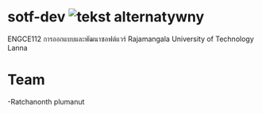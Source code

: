 # sotf-dev ![tekst alternatywny](ścieżka/do/pliku)
ENGCE112 การออกแบบและพัฒนาซอฟต์แวร์ 
Rajamangala University of Technology Lanna

# Team
-Ratchanonth plumanut
